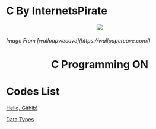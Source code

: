 
   #  C By InternetsPirate
<p align="center">

  <img src="https://wallpapercave.com/wp/wp3295252.jpg">
  
  <h6>Image From [wallpapwecave](https://wallpapercave.com/)

  <h1 align="center">C Programming ON</h1>

</p>

# Codes List

[Hello, Githib!](https://github.com/internetspirate/C/blob/main/Hello%2C%20Githib!) 

[Data Types](https://github.com/internetspirate/C/blob/main/Data%20Types)
